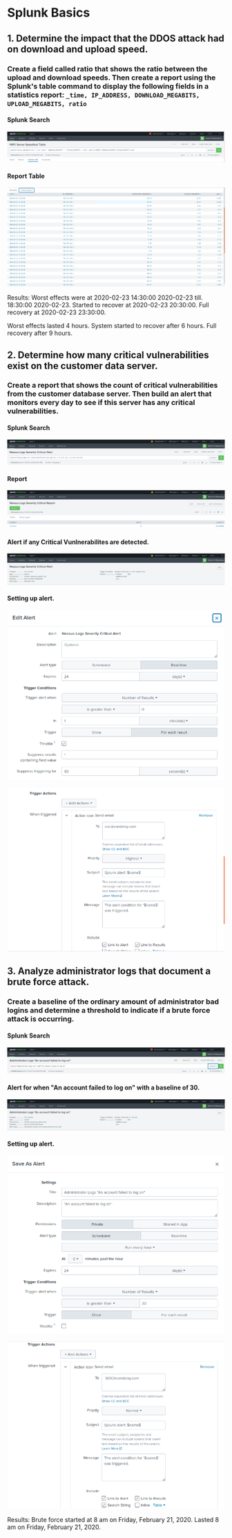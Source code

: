# Splunk Basics

## 1. Determine the impact that the DDOS attack had on download and upload speed. 

### Create a field called ratio that shows the ratio between the upload and download speeds. Then create a report using the Splunk's table command to display the following fields in a statistics report: `_time, IP_ADDRESS, DOWNLOAD_MEGABITS, UPLOAD_MEGABITS, ratio`

#### Splunk Search
![Speedtest search](https://github.com/dsteves28/CyberSecurity-Bootcamp/blob/main/18.%20SIEMs/Speedtest%20search.PNG)

#### Report Table
![Speedtest table](https://github.com/dsteves28/CyberSecurity-Bootcamp/blob/main/18.%20SIEMs/Speedtest%20table.PNG)

Results: 
Worst effects were at 2020-02-23 14:30:00 2020-02-23 till. 18:30:00 2020-02-23. Started to recover at 2020-02-23 20:30:00. Full recovery at 2020-02-23 23:30:00.

Worst effects lasted 4 hours. System started to recover after 6 hours. Full recovery after 9 hours.

## 2. Determine how many critical vulnerabilities exist on the customer data server. 

### Create a report that shows the count of critical vulnerabilities from the customer database server. Then build an alert that monitors every day to see if this server has any critical vulnerabilities.

#### Splunk Search
![Nessus search](https://github.com/dsteves28/CyberSecurity-Bootcamp/blob/main/18.%20SIEMs/Nessus%20search.PNG)

#### Report
![Nessus Logs Report](https://github.com/dsteves28/CyberSecurity-Bootcamp/blob/main/18.%20SIEMs/Nessus%20Logs%20Report.PNG)

#### Alert if any Critical Vunlnerabilites are detected.
![Nessus Logs Alert](https://github.com/dsteves28/CyberSecurity-Bootcamp/blob/main/18.%20SIEMs/Nessus%20Logs%20Alert.PNG)

#### Setting up alert.
![Nessus Logs Alert Edit 1](https://github.com/dsteves28/CyberSecurity-Bootcamp/blob/main/18.%20SIEMs/Nessus%20Logs%20Alert%20Edit%201.PNG)

![Nessus Logs Alert Edit 2](https://github.com/dsteves28/CyberSecurity-Bootcamp/blob/main/18.%20SIEMs/Nessus%20Logs%20Alert%20Edit%202.PNG)

## 3. Analyze administrator logs that document a brute force attack.

### Create a baseline of the ordinary amount of administrator bad logins and determine a threshold to indicate if a brute force attack is occurring.

#### Splunk Search
![Administrator Logs Search](https://github.com/dsteves28/CyberSecurity-Bootcamp/blob/main/18.%20SIEMs/Administrator%20Logs%20Search.PNG)

#### Alert for when "An account failed to log on" with a baseline of 30.
![Administrator Logs Alert](https://github.com/dsteves28/CyberSecurity-Bootcamp/blob/main/18.%20SIEMs/Administrator%20Logs%20Alert.PNG)

#### Setting up alert.
![Administrator Logs Alert Edit 1](https://github.com/dsteves28/CyberSecurity-Bootcamp/blob/main/18.%20SIEMs/Administrator%20Logs%20Alert%20Edit%201.PNG)

![Administrator Logs Alert Edit 2](https://github.com/dsteves28/CyberSecurity-Bootcamp/blob/main/18.%20SIEMs/Administrator%20Logs%20Alert%20Edit%202.PNG)

Results: 
Brute force started at 8 am on Friday, February 21, 2020. Lasted 8 am on Friday, February 21, 2020.